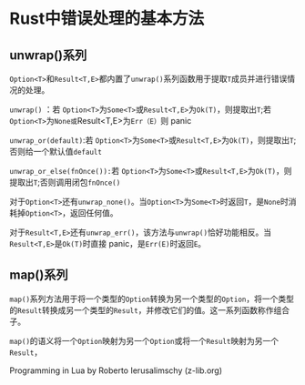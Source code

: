 # Rust中错误处理的基本方法

##  unwrap()系列

`Option<T>`和`Result<T,E>`都内置了`unwrap()`系列函数用于提取`T`成员并进行错误情况的处理。

`unwrap()` ：若 `Option<T>`为`Some<T>`或`Result<T,E>`为`Ok(T)`，则提取出`T`;若 `Option<T>`为`None或`Result<T,E>为`Err（E）`则 panic

`unwrap_or(default)`:若 `Option<T>`为`Some<T>`或`Result<T,E>`为`Ok(T)`，则提取出`T`;否则给一个默认值`default`

`unwrap_or_else(fnOnce()):`若 `Option<T>`为`Some<T>`或`Result<T,E>`为`Ok(T)`，则提取出`T`;否则调用闭包`fnOnce()`

对于`Option<T>`还有`unwrap_none()`。当`Option<T>`为`Some<T>`时返回`T`，是`None`时消耗掉`Option<T>`，返回任何值。

对于`Result<T,E>`还有`unwrap_err()`，该方法与`unwrap()`恰好功能相反。当`Result<T,E>`是`Ok(T)`时直接 panic，是`Err(E)`时返回`E`。



## map()系列

`map()`系列方法用于将一个类型的`Option`转换为另一个类型的`Option`，将一个类型的`Result`转换成另一个类型的`Result`，并修改它们的值。这一系列函数称作组合子。

`map()`的语义将一个`Option`映射为另一个`Option`或将一个`Result`映射为另一个`Result`，

Programming in Lua by Roberto Ierusalimschy (z-lib.org)